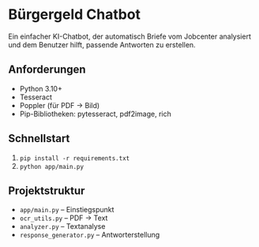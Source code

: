 # Bürgergeld Chatbot

Ein einfacher KI-Chatbot, der automatisch Briefe vom Jobcenter analysiert und dem Benutzer hilft, passende Antworten zu erstellen.

## Anforderungen

- Python 3.10+
- Tesseract
- Poppler (für PDF → Bild)
- Pip-Bibliotheken: pytesseract, pdf2image, rich

## Schnellstart

1. `pip install -r requirements.txt`
2. `python app/main.py`

## Projektstruktur

- `app/main.py` – Einstiegspunkt
- `ocr_utils.py` – PDF → Text
- `analyzer.py` – Textanalyse
- `response_generator.py` – Antworterstellung